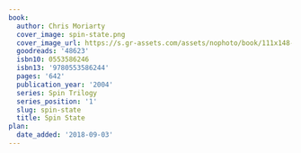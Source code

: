 ```yaml
---
book:
  author: Chris Moriarty
  cover_image: spin-state.png
  cover_image_url: https://s.gr-assets.com/assets/nophoto/book/111x148-bcc042a9c91a29c1d680899eff700a03.png
  goodreads: '48623'
  isbn10: 0553586246
  isbn13: '9780553586244'
  pages: '642'
  publication_year: '2004'
  series: Spin Trilogy
  series_position: '1'
  slug: spin-state
  title: Spin State
plan:
  date_added: '2018-09-03'
---
```

